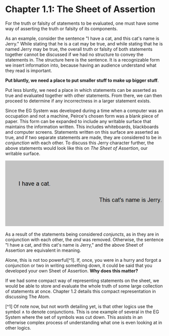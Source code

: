 # Chapter 1.1: The Sheet of Assertion

For the truth or falsity of statements to be evaluated, one must have some way of asserting the truth or falsity of its 
components.

As an example, consider the sentence "I have a cat, and this cat's name is Jerry."
While stating that he is a cat may be true,
and while stating that he is named Jerry may be true, the overall truth or falsity of both statements together
cannot be discussed if we had no structure to convey the statements in.
The structure here is the sentence. It is a recognizable form we insert information into, because
having an audience understand what they read is important.

**Put bluntly, we need a place to put smaller stuff to make up bigger stuff**. 

Put less bluntly, we need a place in which statements can be asserted as true and evaluated together with other 
statements. From there, we can then proceed to determine if any incorrectness in a larger statement exists. 

Since the EG System was developed during a time when a computer was an occupation and not a machine, Peirce's chosen form
was a blank piece of paper. This form can be expanded to include any writable surface that maintains the information written.
This includes whiteboards, blackboards and computer screens.
Statements written on this surface are asserted as true, and if two separate statements are made,
they are considered to be in *conjunction* with each other. To discuss this Jerry character further, the above statements
would look like this on *The Sheet of Assertion*, our writable surface.

![The Jerry discussion is not displayable.](./images/JerryDiscussion.png)

As a result of the statements being considered *conjuncts*, as in they are in conjunction with each other,
 the *and* was removed. Otherwise, the sentence 
"I have a cat, and this cat's name is Jerry," and the above Sheet of Assertion are equivalent in meaning. 

Alone, this is not too powerful[^1]. 
If, once, you were in a hurry and forgot a conjunction or two in writing something down, it could
be said that you developed your own Sheet of Assertion. **Why does this matter?**

If we had some compact way of representing statements on the sheet, we would be able to store and evaluate the whole truth
of some large collection of statements at once. Chapter 1.2 details this compact representation in discussing The Atom.

[^1] Of note now, but not worth detailing yet, is that other logics use the symbol ∧ to denote conjunctions. This is
one example of several in the EG System where the set of symbols was cut down. This assists in an otherwise complex 
process of understanding what one is even looking at in other logics.
